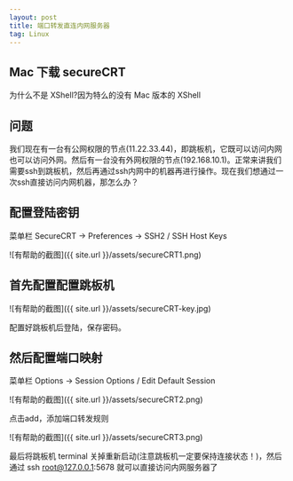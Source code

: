 ```yaml
---
layout: post
title: 端口转发直连内网服务器
tag: Linux
---
```


## Mac 下载 secureCRT
为什么不是 XShell?因为特么的没有 Mac 版本的 XShell

## 问题
我们现在有一台有公网权限的节点(11.22.33.44)，即跳板机，它既可以访问内网也可以访问外网。然后有一台没有外网权限的节点(192.168.10.1)。正常来讲我们需要ssh到跳板机，然后再通过ssh内网中的机器再进行操作。现在我们想通过一次ssh直接访问内网机器，那怎么办？

## 配置登陆密钥
菜单栏 SecureCRT -> Preferences -> SSH2 / SSH Host Keys

![有帮助的截图]({{ site.url }}/assets/secureCRT1.png)


## 首先配置配置跳板机
![有帮助的截图]({{ site.url }}/assets/secureCRT-key.jpg)

配置好跳板机后登陆，保存密码。


## 然后配置端口映射
菜单栏 Options -> Session Options / Edit Default Session

![有帮助的截图]({{ site.url }}/assets/secureCRT2.png)

点击add，添加端口转发规则

![有帮助的截图]({{ site.url }}/assets/secureCRT3.png)

最后将跳板机 terminal 关掉重新启动(注意跳板机一定要保持连接状态！)，然后通过 ssh root@127.0.0.1:5678 就可以直接访问内网服务器了